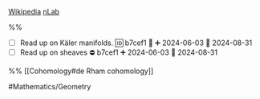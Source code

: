 

[Wikipedia](https://en.wikipedia.org/wiki/Hodge_theory)
[nLab](https://ncatlab.org/nlab/show/Hodge+number)

%% 
- [ ] Read up on Käler manifolds. 🆔 b7cef1 🔽 ➕ 2024-06-03 📅 2024-08-31
- [ ] Read up on sheaves ⛔ b7cef1 ➕ 2024-06-03 📅 2024-08-31

%% 
[[Cohomology#de Rham cohomology]]


#Mathematics/Geometry
